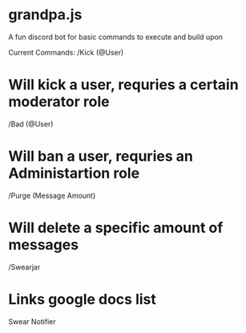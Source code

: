 # grandpa.js
A fun discord bot for basic commands to execute and build upon




Current Commands:
/Kick (@User)
# Will kick a user, requries a certain moderator role
/Bad (@User)
# Will ban a user, requries an Administartion role
/Purge (Message Amount)
# Will delete a specific amount of messages
/Swearjar
# Links google docs list
Swear Notifier 

